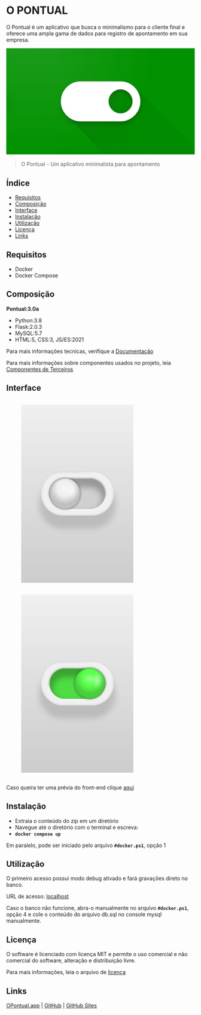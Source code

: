 # O PONTUAL

O Pontual é um aplicativo que busca o minimalismo para o cliente final e oferece uma ampla gama de dados para registro de apontamento em sua empresa.

![WallPaper](views/static/public/graph/1280x720.jpg)

> O Pontual - Um aplicativo minimalista para apontamento

## Índice

- [Requisitos](#requisitos)
- [Composição](#composição) 
- [Interface](#interface)
- [Instalação](#instalação)
- [Utilização](#utilização)
- [Licença](#licença)
- [Links](#links)

## Requisitos
- Docker
- Docker Compose

## Composição
**Pontual:3.0a**
- Python:3.8
- Flask:2.0.3
- MySQL:5.7
- HTML:5, CSS:3, JS/ES:2021

Para mais informações tecnicas, verifique a [Documentação](docs/index.md)

Para mais informações sobre componentes usados no projeto, leia [Componentes de Terceiros](THIRD-PARTY.md)

## Interface
<div style="display: flex; flex-wrap: wrap; justify-content: space-between;">
<figure> <img width="300" height="475" src="views/static/public/graph/screenshots/checkbox-off.png"> </figure>
<figure> <img width="300" height="475" src="views/static/public/graph/screenshots/checkbox-on.png"> </figure>
</div>

Caso queira ter uma prévia do front-end clique [aqui](views/static/funcionario.html)

## Instalação
- Extraia o conteúdo do zip em um diretório
- Navegue até o diretório com o terminal e escreva: 
- **`docker compose up`**

Em paralelo, pode ser iniciado pelo arquivo **`#docker.ps1`**, opção 1

## Utilização

O primeiro acesso possui modo debug ativado e fará gravações direto no banco.

URL de acesso: [localhost](http://localhost/)

Caso o banco não funcione, abra-o manualmente no arquivo **`#docker.ps1`**, opção 4 e cole o conteúdo do arquivo db.sql no console mysql manualmente.

## Licença

O software é licenciado com licença MIT e permite o uso comercial e não comercial do software, alteração e distribuição livre. 

Para mais informações, leia o arquivo de [licença](LICENSE)

## Links

[OPontual.app](https://opontual.app) | [GitHub](https://github.com/JonnyPaes/Pontual) | [GitHub Sites](https://JonnyPaes.github.io/Pontual)

